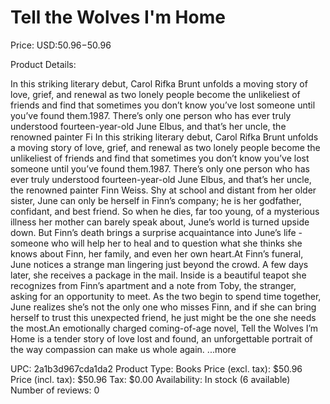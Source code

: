 # Tell the Wolves I'm Home

Price: USD:$50.96-$50.96

Product Details:

In this striking literary debut, Carol Rifka Brunt unfolds a moving story of love, grief, and renewal as two lonely people become the unlikeliest of friends and find that sometimes you don’t know you’ve lost someone until you’ve found them.1987. There’s only one person who has ever truly understood fourteen-year-old June Elbus, and that’s her uncle, the renowned painter Fi In this striking literary debut, Carol Rifka Brunt unfolds a moving story of love, grief, and renewal as two lonely people become the unlikeliest of friends and find that sometimes you don’t know you’ve lost someone until you’ve found them.1987. There’s only one person who has ever truly understood fourteen-year-old June Elbus, and that’s her uncle, the renowned painter Finn Weiss. Shy at school and distant from her older sister, June can only be herself in Finn’s company; he is her godfather, confidant, and best friend. So when he dies, far too young, of a mysterious illness her mother can barely speak about, June’s world is turned upside down. But Finn’s death brings a surprise acquaintance into June’s life - someone who will help her to heal and to question what she thinks she knows about Finn, her family, and even her own heart.At Finn’s funeral, June notices a strange man lingering just beyond the crowd. A few days later, she receives a package in the mail. Inside is a beautiful teapot she recognizes from Finn’s apartment and a note from Toby, the stranger, asking for an opportunity to meet. As the two begin to spend time together, June realizes she’s not the only one who misses Finn, and if she can bring herself to trust this unexpected friend, he just might be the one she needs the most.An emotionally charged coming-of-age novel, Tell the Wolves I’m Home is a tender story of love lost and found, an unforgettable portrait of the way compassion can make us whole again. ...more

UPC: 2a1b3d967cda1da2
Product Type: Books
Price (excl. tax): $50.96
Price (incl. tax): $50.96
Tax: $0.00
Availability: In stock (6 available)
Number of reviews: 0
